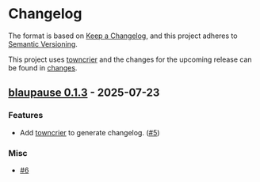 # Changelog

The format is based on [Keep a Changelog](https://keepachangelog.com/en/1.0.0/), and this project adheres to [Semantic Versioning](https://semver.org/spec/v2.0.0.html).

This project uses [towncrier](https://towncrier.readthedocs.io/) and the changes for the upcoming release can be found in [changes](changes).

<!-- towncrier release notes start -->

## [blaupause 0.1.3](https://github.com/lang-m/blaupause/tree/0.1.3) - 2025-07-23

### Features

- Add [towncrier](https://towncrier.readthedocs.io/) to generate changelog. ([#5](https://github.com/lang-m/blaupause/pulls/5))

### Misc

- [#6](https://github.com/lang-m/blaupause/pulls/6)
